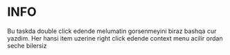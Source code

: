 # INFO
Bu taskda double click edende melumatin gorsenmeyini biraz bashqa cur yazdim. 
Her hansi item uzerine right click edende context menu acilir ordan seche bilersiz
